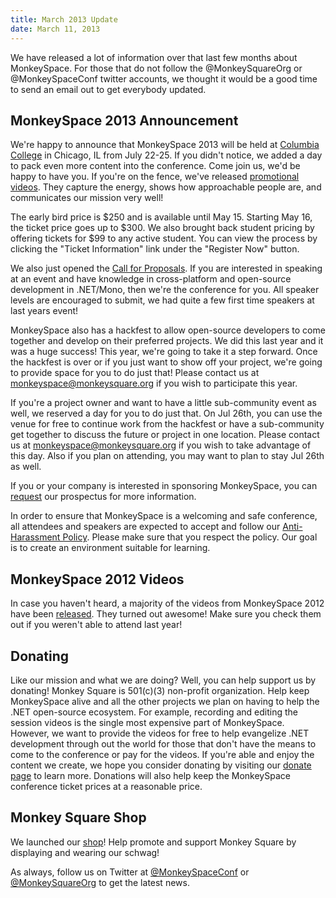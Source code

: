 ```yaml
---
title: March 2013 Update
date: March 11, 2013
---
```


We have released a lot of information over that last few months about MonkeySpace. For those that do not follow the @MonkeySquareOrg or @MonkeySpaceConf twitter accounts, we thought it would be a good time to send an email out to get everybody updated.

## MonkeySpace 2013 Announcement

We're happy to announce that MonkeySpace 2013 will be held at [Columbia College](http://www.colum.edu/) in Chicago, IL from July 22-25. If you didn't notice, we added a day to pack even more content into the conference. Come join us, we'd be happy to have you. If you're on the fence, we've released [promotional videos](http://monkeyspace.org). They capture the energy, shows how approachable people are, and communicates our mission very well!

The early bird price is $250 and is available until May 15. Starting May 16, the ticket price goes up to $300. We also brought back student pricing by offering tickets for $99 to any active student. You can view the process by clicking the "Ticket Information" link under the "Register Now" button.

We also just opened the [Call for Proposals](http://monkeyspace.org/call). If you are interested in speaking at an event and have knowledge in cross-platform and open-source development in .NET/Mono, then we're the conference for you. All speaker levels are encouraged to submit, we had quite a few first time speakers at last years event!

MonkeySpace also has a hackfest to allow open-source developers to come together and develop on their preferred projects. We did this last year and it was a huge success! This year, we're going to take it a step forward. Once the hackfest is over or if you just want to show off your project, we're going to provide space for you to do just that! Please contact us at [monkeyspace@monkeysquare.org](mailto:monkeyspace@monkeysquare.org) if you wish to participate this year.

If you're a project owner and want to have a little sub-community event as well, we reserved a day for you to do just that. On Jul 26th, you can use the venue for free to continue work from the hackfest or have a sub-community get together to discuss the future or project in one location. Please contact us at [monkeyspace@monkeysquare.org](mailto:monkeyspace@monkeysquare.org) if you wish to take advantage of this day. Also if you plan on attending, you may want to plan to stay Jul 26th as well.

If you or your company is interested in sponsoring MonkeySpace, you can [request](mailto:monkeyspace@monkeysquare.org) our prospectus for more information.

In order to ensure that MonkeySpace is a welcoming and safe conference, all attendees and speakers are expected to accept and follow our [Anti-Harassment Policy](http://monkeyspace.org/policies/). Please make sure that you respect the policy. Our goal is to create an environment suitable for learning.

## MonkeySpace 2012 Videos

In case you haven't heard, a majority of the videos from MonkeySpace 2012 have been [released](https://vimeo.com/album/2142123). They turned out awesome! Make sure you check them out if you weren't able to attend last year!

## Donating

Like our mission and what we are doing? Well, you can help support us by donating! Monkey Square is 501(c)(3) non-profit organization. Help keep MonkeySpace alive and all the other projects we plan on having to help the .NET open-source ecosystem. For example, recording and editing the session videos is the single most expensive part of MonkeySpace. However, we want to provide the videos for free to help evangelize .NET development through out the world for those that don't have the means to come to the conference or pay for the videos. If you're able and enjoy the content we create, we hope you consider donating by visiting our [donate page](http://monkeysquare.org/dontate) to learn more. Donations will also help keep the MonkeySpace conference ticket prices at a reasonable price.

## Monkey Square Shop

We launched our [shop](http://shop.monkeysquare.org/)! Help promote and support Monkey Square by displaying and wearing our schwag!

As always, follow us on Twitter at [@MonkeySpaceConf](http://twitter.com/MonkeySpaceConf) or [@MonkeySquareOrg](http://twitter.com/MonkeySquareOrg) to get the latest news.